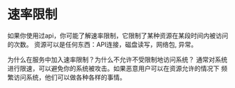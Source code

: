 # 速率限制
如果你使用过api，你可能了解速率限制，它限制了某种资源在某段时间内被访问的次数。
资源可以是任何东西：API连接，磁盘读写，网络包, 异常。

为什么在服务中加入速率限制？为什么不允许不受限制地访问系统？
通常对系统进行限速，可以避免你的系统被攻击。如果恶意用户可以在资源允许的情况下
频繁访问系统，他们可以做各种各样的事情。


